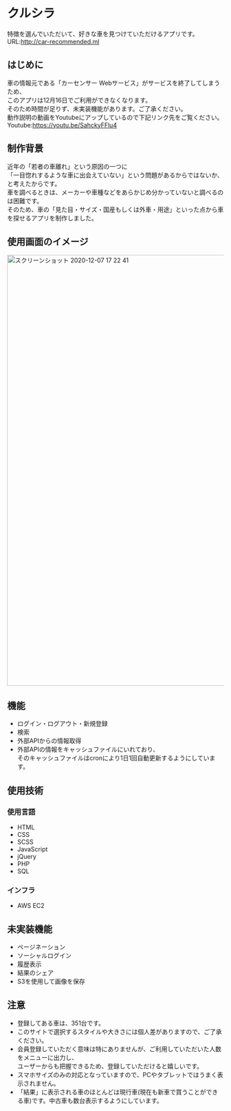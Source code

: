 # クルシラ
特徴を選んでいただいて、好きな車を見つけていただけるアプリです。  
URL:http://car-recommended.ml

## はじめに
車の情報元である「カーセンサー Webサービス」がサービスを終了してしまうため、  
このアプリは12月16日でご利用ができなくなります。  
そのため時間が足りず、未実装機能があります。ご了承ください。  
動作説明の動画をYoutubeにアップしているので下記リンク先をご覧ください。  
Youtube:https://youtu.be/SahckyFFlu4

## 制作背景
近年の「若者の車離れ」という原因の一つに  
「一目惚れするような車に出会えていない」という問題があるからではないか、と考えたからです。  
車を調べるときは、メーカーや車種などをあらかじめ分かっていないと調べるのは困難です。  
そのため、車の「見た目・サイズ・国産もしくは外車・用途」といった点から車を探せるアプリを制作しました。  

## 使用画面のイメージ
<img width="1001" alt="スクリーンショット 2020-12-07 17 22 41" src="https://user-images.githubusercontent.com/71020018/101895726-42dc0180-3beb-11eb-826e-b73b73fda8b6.png">


## 機能
* ログイン・ログアウト・新規登録  
* 検索
* 外部APIからの情報取得
* 外部APIの情報をキャッシュファイルにいれており、  
そのキャッシュファイルはcronにより1日1回自動更新するようにしています。

## 使用技術
### 使用言語
* HTML  
* CSS  
* SCSS  
* JavaScript  
* jQuery  
* PHP  
* SQL  

### インフラ
* AWS EC2

## 未実装機能
* ページネーション  
* ソーシャルログイン  
* 履歴表示  
* 結果のシェア  
* S3を使用して画像を保存

## 注意
* 登録してある車は、351台です。  
* このサイトで選択するスタイルや大きさには個人差がありますので、ご了承ください。  
* 会員登録していただく意味は特にありませんが、ご利用していただいた人数をメニューに出力し、  
ユーザーからも把握できるため、登録していただけると嬉しいです。
* スマホサイズのみの対応となっていますので、PCやタブレットではうまく表示されません。  
* 「結果」に表示される車のほとんどは現行車(現在も新車で買うことができる車)です。中古車も数台表示するようにしています。
